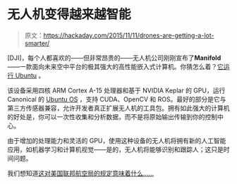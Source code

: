 # 无人机变得越来越智能

> 原文：<https://hackaday.com/2015/11/11/drones-are-getting-a-lot-smarter/>

[DJI]，每个人都喜欢的——但非常昂贵的——无人机公司刚刚宣布了**Manifold**——一款面向未来空中平台的极其强大的高性能嵌入式计算机。你猜怎么着？[它运行 Ubuntu](https://insights.ubuntu.com/2015/11/02/dji-launches-most-powerful-computer-for-drones-on-ubuntu/) 。

该设备采用四核 ARM Cortex A-15 处理器和基于 NVIDIA Keplar 的 GPU，运行 Canonical 的 [Ubuntu OS](https://wiki.ubuntu.com/Releases) ，支持 CUDA、OpenCV 和 ROS。最好的部分是它与第三方传感器兼容，允许开发者真正扩展无人机的工具包。拥有如此强大的计算机的好处是，你可以一次性收集和分析数据，而不是将原始输出传输到你的控制中心。

由于增加的处理能力和灵活的 GPU，使用这种设备的无人机将拥有新的人工智能应用，如机器学习和计算机视觉——是的，无人机将能够识别和跟踪人；这只是时间问题。

我们想知道[这对美国联邦航空局的规定意味着什么……](https://hackaday.com/2015/10/22/the-faa-wants-your-input-regarding-upcoming-drone-regs/)